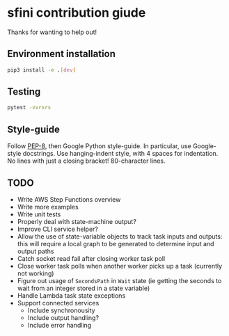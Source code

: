 # sfini contribution giude
Thanks for wanting to help out!

## Environment installation
```bash
pip3 install -e .[dev]
```

## Testing
```bash
pytest -vvrxrs
```

## Style-guide
Follow [PEP-8](https://www.python.org/dev/peps/pep-0008/?), then Google Python
style-guide. In particular, use Google-style docstrings. Use hanging-indent
style, with 4 spaces for indentation. No lines with just a closing bracket!
80-character lines.

## TODO
- Write AWS Step Functions overview
- Write more examples
- Write unit tests
- Properly deal with state-machine output?
- Improve CLI service helper?
- Allow the use of state-variable objects to track task inputs and outputs:
  this will require a local graph to be generated to determine input and output
  paths
- Catch socket read fail after closing worker task poll
- Close worker task polls when another worker picks up a task (currently not
  working)
- Figure out usage of `SecondsPath` in `Wait` state (ie getting the seconds to
  wait from an integer stored in a state variable)
- Handle Lambda task state exceptions
- Support connected services
  - Include synchronousity
  - Include output handling?
  - Include error handling
